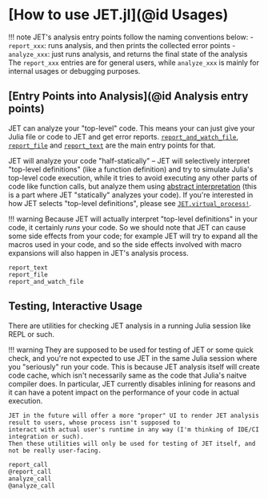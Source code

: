 # [How to use JET.jl](@id Usages)

!!! note
    JET's analysis entry points follow the naming conventions below:
    - `report_xxx`: runs analysis, and then prints the collected error points
    - `analyze_xxx`: just runs analysis, and returns the final state of the analysis
    The `report_xxx` entries are for general users, while `analyze_xxx` is mainly for internal usages or debugging purposes.


## [Entry Points into Analysis](@id Analysis entry points)

JET can analyze your "top-level" code.
This means your can just give your Julia file or code to JET and get error reports.
[`report_and_watch_file`](@ref), [`report_file`](@ref) and [`report_text`](@ref) are the main entry points for that.

JET will analyze your code "half-statically" – JET will selectively interpret "top-level definitions" (like a function definition)
and try to simulate Julia's top-level code execution, while it tries to avoid executing any other parts of code like function calls,
but analyze them using [abstract interpretation](https://en.wikipedia.org/wiki/Abstract_interpretation) (this is a part where JET "statically" analyzes your code).
If you're interested in how JET selects "top-level definitions", please see [`JET.virtual_process!`](@ref).

!!! warning
    Because JET will actually interpret "top-level definitions" in your code, it certainly _runs_ your code.
    So we should note that JET can cause some side effects from your code; for example JET will try to expand all the
    macros used in your code, and so the side effects involved with macro expansions will also happen in JET's analysis process.

```@docs
report_text
report_file
report_and_watch_file
```


## Testing, Interactive Usage

There are utilities for checking JET analysis in a running Julia session like REPL or such.

!!! warning
    They are supposed to be used for testing of JET or some quick check, and you're not expected to use JET in the same
    Julia session where you "seriously" run your code.
    This is because JET analysis itself will create code cache, which isn't necessarily same as the code that Julia's naitve
    compiler does. In particular, JET currently disables inlining for reasons and it can have a potent impact on the
    performance of your code in actual execution.

    JET in the future will offer a more "proper" UI to render JET analysis result to users, whose process isn't supposed to
    interact with actual user's runtime in any way (I'm thinking of IDE/CI integration or such).
    Then these utilities will only be used for testing of JET itself, and not be really user-facing.

```@docs
report_call
@report_call
analyze_call
@analyze_call
```
